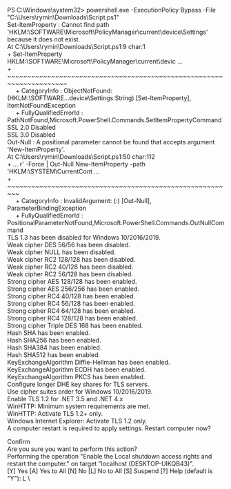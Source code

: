 PS C:\Windows\system32> powershell.exe -ExecutionPolicy Bypass -File "C:\Users\rymin\Downloads\Script.ps1" \
Set-ItemProperty : Cannot find path 'HKLM:\SOFTWARE\Microsoft\PolicyManager\current\device\Settings' because it does not exist. \
At C:\Users\rymin\Downloads\Script.ps1:9 char:1 \
\+ Set-ItemProperty HKLM:\SOFTWARE\Microsoft\PolicyManager\current\devic ... \
\+ ~~~~~~~~~~~~~~~~~~~~~~~~~~~~~~~~~~~~~~~~~~~~~~~~~~~~~~~~~~~~~~~~~~~~~ \
&nbsp;&nbsp;&nbsp;&nbsp; + CategoryInfo          : ObjectNotFound: (HKLM:\SOFTWARE\...device\Settings:String) [Set-ItemProperty], ItemNotFoundException \
&nbsp;&nbsp;&nbsp;&nbsp; + FullyQualifiedErrorId : PathNotFound,Microsoft.PowerShell.Commands.SetItemPropertyCommand \
SSL 2.0 Disabled \
SSL 3.0 Disabled \
Out-Null : A positional parameter cannot be found that accepts argument 'New-ItemProperty'. \
At C:\Users\rymin\Downloads\Script.ps1:50 char:112 \
\+ ... r' -Force | Out-Null New-ItemProperty -path 'HKLM:\SYSTEM\CurrentCont ... \
\+ &nbsp;&nbsp;&nbsp;&nbsp;&nbsp;&nbsp;&nbsp;&nbsp; ~~~~~~~~~~~~~~~~~~~~~~~~~~~~~~~~~~~~~~~~~~~~~~~~~~~~~~~~~ \
&nbsp;&nbsp;&nbsp;&nbsp; + CategoryInfo          : InvalidArgument: (:) [Out-Null], ParameterBindingException \
&nbsp;&nbsp;&nbsp;&nbsp; + FullyQualifiedErrorId : PositionalParameterNotFound,Microsoft.PowerShell.Commands.OutNullCommand \
TLS 1.3 has been disabled for Windows 10/2016/2019. \
Weak cipher DES 56/56 has been disabled. \
Weak cipher NULL has been disabled. \
Weak cipher RC2 128/128 has been disabled. \
Weak cipher RC2 40/128 has been disabled. \
Weak cipher RC2 56/128 has been disabled. \
Strong cipher AES 128/128 has been enabled. \
Strong cipher AES 256/256 has been enabled. \
Strong cipher RC4 40/128 has been enabled. \
Strong cipher RC4 56/128 has been enabled. \
Strong cipher RC4 64/128 has been enabled. \
Strong cipher RC4 128/128 has been enabled. \
Strong cipher Triple DES 168 has been enabled. \
Hash SHA has been enabled. \
Hash SHA256 has been enabled. \
Hash SHA384 has been enabled. \
Hash SHA512 has been enabled. \
KeyExchangeAlgorithm Diffie-Hellman has been enabled. \
KeyExchangeAlgorithm ECDH has been enabled. \
KeyExchangeAlgorithm PKCS has been enabled. \
Configure longer DHE key shares for TLS servers. \
Use cipher suites order for Windows 10/2016/2019. \
Enable TLS 1.2 for .NET 3.5 and .NET 4.x \
WinHTTP: Minimum system requirements are met. \
WinHTTP: Activate TLS 1.2+ only. \
Windows Internet Explorer: Activate TLS 1.2 only. \
A computer restart is required to apply settings. Restart computer now? 

Confirm \
Are you sure you want to perform this action? \
Performing the operation "Enable the Local shutdown access rights and restart the computer." on target "localhost (DESKTOP-UIKQB43)". \
[Y] Yes  [A] Yes to All  [N] No  [L] No to All  [S] Suspend  [?] Help (default is "Y"): L \

